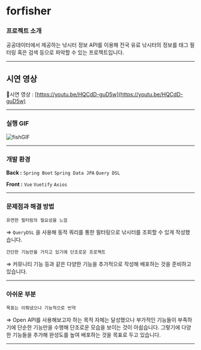 # forfisher


### 프로젝트 소개

공공데이터에서 제공하는 낚시터 정보 API를 이용해 전국 유료 낚시터의 정보를 태그 필터링 혹은 검색 등으로 파악할 수 있는 프로젝트입니다.

---

## 시연 영상

📼시연 영상 : [https://youtu.be/HQCdD-guD5w](https://youtu.be/HQCdD-guD5w)

---

### 실행 GIF

![fishGIF](https://user-images.githubusercontent.com/66605925/113300620-0e768780-9339-11eb-95b7-92d1448065b9.gif)


---

### 개발 환경

**Back :** `Spring Boot` `Spring Data JPA` `Query DSL`

**Front :** `Vue` `Vuetify` `Axios`

---

### 문제점과 해결 방법

`유연한 필터링의 필요성을 느낌`

⇒ `QueryDSL` 을 사용해 동적 쿼리를 통한 필터링으로 낚시터를 조회할 수 있게 작성했습니다.

`간단한 기능만을 가지고 있기에 단조로운 프로젝트`

⇒ 커뮤니티 기능 등과 같은 다양한 기능을 추가적으로 작성해 배포하는 것을 준비하고 있습니다.

---

### 아쉬운 부분

`목표는 이뤄냈으나 기능적으로 빈약`

⇒ Open API를 사용해보고자 하는 목적 자체는 달성했으나 부가적인 기능들이 부족하기에 단순한  기능만을 수행해 단조로운 모습을 보이는 것이 아쉽습니다. 그렇기에 다양한 기능들을 추가해 완성도를 높여 배포하는 것을 목표로 두고 있습니다.

---
